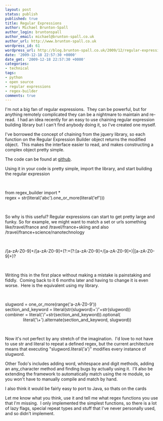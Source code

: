 ```yaml
---
layout: post
status: publish
published: true
title: Regular Expressions
author: Michael Brunton-Spall
author_login: bruntonspall
author_email: michael@brunton-spall.co.uk
author_url: http://www.brunton-spall.co.uk
wordpress_id: 61
wordpress_url: http://blog.brunton-spall.co.uk/2009/12/regular-expressions/
date: '2009-12-18 22:57:30 +0000'
date_gmt: '2009-12-18 22:57:30 +0000'
categories:
- technical
tags:
- python
- open source
- regular expressions
- regex-builder
comments: true
---
```

<p>	I&#39;m not a big fan of regular expressions. &nbsp;They can be powerful, but for anything remotely complicated they can be a nightmare to maintain and re-read. &nbsp;I had an idea recently for an easy to use chaining regular expression building library but I can&#39;t find anybody doing it, so I&#39;ve created one myself.</p>
<p>	I&#39;ve borrowed the concept of chaining from the jquery library, so each function on the Regular Expression Builder object returns the modified object. &nbsp;This makes the interface easier to read, and makes constructing a complex object pretty simple.</p>
<p>	The code can be found at <a href="http://github.com/bruntonspall/regex-builder/" target="_blank">github</a>.&nbsp;</p>
<p>	Using it in your code is pretty simple, import the library, and start building the regular expression</p>
<p>	&nbsp;</p>
<div class="code">	from regex_builder import *<br />	regex = str(literal(&#39;abc&#39;).one_or_more(literal(&#39;ef&#39;)))</div>
<p>	&nbsp;</p>
<p>	So why is this useful? Regular expressions can start to get pretty large and funky.&nbsp;So for example, we might want to match a set or urls something like/travel/france and /travel/france+skiing and also /travel/france+science/nanotechnology</p>
<p>	&nbsp;</p>
<div class="code">	/[a-zA-Z0-9]+/[a-zA-Z0-9]+(?:+(?:[a-zA-Z0-9]+/[a-zA-Z0-9]+)|[a-zA-Z0-9]+)?</div>
<p>	&nbsp;</p>
<p>	Writing this in the first place without making a mistake is painstaking and fiddly. &nbsp;Coming back to it 6 months later and having to change it is even worse. &nbsp;Here is the equivalent using my library.</p>
<p>	&nbsp;</p>
<div class="code">	slugword = one_or_more(range(&#39;a-zA-Z0-9&#39;))<br />	section_and_keyword = literal(str(slugword)+&#39;/&#39;+str(slugword))<br />	combiner = literal(&#39;/&#39;+str(section_and_keyword)).optional(<br />	&nbsp;&nbsp;&nbsp;&nbsp;&nbsp;&nbsp;&nbsp;&nbsp;&nbsp;&nbsp;&nbsp;&nbsp;&nbsp;&nbsp; literal(&#39;\+&#39;).alternate(section_and_keyword, slugword))</div>
<p>	&nbsp;</p>
<p>	Now it&#39;s not perfect by any stretch of the imagination. &nbsp;I&#39;d love to not have to use str and literal to repeat a defined regex, but the current architecture means that executing &quot;slugword.literal(&#39;a&#39;)&quot; modifies every instance of slugword.&nbsp;</p>
<p>	Other Todo&#39;s includes adding word, whitespace and digit methods, adding an any_character method and finding bugs by actually using it. &nbsp;I&#39;ll also be extending the framework to automatically match using the re module, so you won&#39;t have to manually compile and match by hand.</p>
<p>	I also think it would be fairly easy to port to Java, so thats on the cards</p>
<p>	Let me know what you think, use it and tell me what regex functions you use that I&#39;m missing. &nbsp;I only implemented the simplest functions, so there is a lot of lazy flags, special repeat types and stuff that I&#39;ve never personally used, and so didn&#39;t implement.</p>
